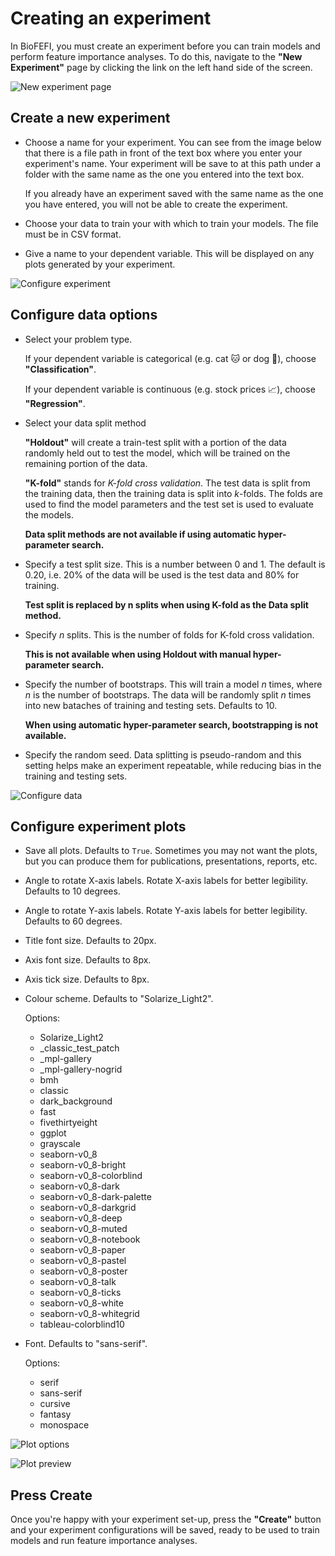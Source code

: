 # Creating an experiment

In BioFEFI, you must create an experiment before you can train models and perform feature importance analyses. To do this, navigate to the **"New Experiment"** page by clicking the link on the left hand side of the screen.

![New experiment page](../_static/new-exp-page.png)

## Create a new experiment
- Choose a name for your experiment. You can see from the image below that there is a file path in front of the text box where you enter your experiment's name. Your experiment will be save to at this path under a folder with the same name as the one you entered into the text box.

  If you already have an experiment saved with the same name as the one you have entered, you will not be able to create the experiment.

- Choose your data to train your with which to train your models. The file must be in CSV format.

- Give a name to your dependent variable. This will be displayed on any plots generated by your experiment.

![Configure experiment](../_static/config-exp.png)

## Configure data options
- Select your problem type.

    If your dependent variable is categorical (e.g. cat 🐱 or dog 🐶), choose **"Classification"**.

    If your dependent variable is continuous (e.g. stock prices 📈), choose **"Regression"**.

- Select your data split method

    **"Holdout"** will create a train-test split with a portion of the data randomly held out to test the model, which will be trained on the remaining portion of the data.

    **"K-fold"** stands for *K-fold cross validation*. The test data is split from the training data, then the training data is split into *k*-folds. The folds are used to find the model parameters and the test set is used to evaluate the models.

    **Data split methods are not available if using automatic hyper-parameter search.**

- Specify a test split size. This is a number between 0 and 1. The default is 0.20, i.e. 20% of the data will be used is the test data and 80% for training.

  **Test split is replaced by n splits when using K-fold as the Data split method.**

- Specify *n* splits. This is the number of folds for K-fold cross validation.

  **This is not available when using Holdout with manual hyper-parameter search.**

- Specify the number of bootstraps. This will train a model *n* times, where *n* is the number of bootstraps. The data will be randomly split *n* times into new bataches of training and testing sets. Defaults to 10.

  **When using automatic hyper-parameter search, bootstrapping is not available.**

- Specify the random seed. Data splitting is pseudo-random and this setting helps make an experiment repeatable, while reducing bias in the training and testing sets.

![Configure data](../_static/config-data.png)

## Configure experiment plots
- Save all plots. Defaults to `True`. Sometimes you may not want the plots, but you can produce them for publications, presentations, reports, etc.

- Angle to rotate X-axis labels. Rotate X-axis labels for better legibility. Defaults to 10 degrees.

- Angle to rotate Y-axis labels. Rotate Y-axis labels for better legibility. Defaults to 60 degrees.

- Title font size. Defaults to 20px.

- Axis font size. Defaults to 8px.

- Axis tick size. Defaults to 8px.

- Colour scheme. Defaults to "Solarize_Light2".

  Options:
  - Solarize_Light2
  - _classic_test_patch
  - _mpl-gallery
  - _mpl-gallery-nogrid
  - bmh
  - classic
  - dark_background
  - fast
  - fivethirtyeight
  - ggplot
  - grayscale
  - seaborn-v0_8
  - seaborn-v0_8-bright
  - seaborn-v0_8-colorblind
  - seaborn-v0_8-dark
  - seaborn-v0_8-dark-palette
  - seaborn-v0_8-darkgrid
  - seaborn-v0_8-deep
  - seaborn-v0_8-muted
  - seaborn-v0_8-notebook
  - seaborn-v0_8-paper
  - seaborn-v0_8-pastel
  - seaborn-v0_8-poster
  - seaborn-v0_8-talk
  - seaborn-v0_8-ticks
  - seaborn-v0_8-white
  - seaborn-v0_8-whitegrid
  - tableau-colorblind10

- Font. Defaults to "sans-serif".

  Options:
  - serif
  - sans-serif
  - cursive
  - fantasy
  - monospace

![Plot options](../_static/plot-options.png)

![Plot preview](../_static/plot-preview.png)

## Press Create
Once you're happy with your experiment set-up, press the **"Create"** button and your experiment configurations will be saved, ready to be used to train models and run feature importance analyses.